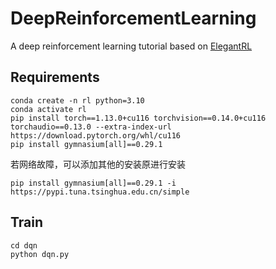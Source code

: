 # DeepReinforcementLearning

A deep reinforcement learning tutorial based on [ElegantRL](https://github.com/AI4Finance-Foundation/ElegantRL)



## Requirements


```conda
conda create -n rl python=3.10
conda activate rl
pip install torch==1.13.0+cu116 torchvision==0.14.0+cu116 torchaudio==0.13.0 --extra-index-url https://download.pytorch.org/whl/cu116
pip install gymnasium[all]==0.29.1
```

若网络故障，可以添加其他的安装原进行安装
```conda
pip install gymnasium[all]==0.29.1 -i https://pypi.tuna.tsinghua.edu.cn/simple 
```

## Train
```conda
cd dqn
python dqn.py
```